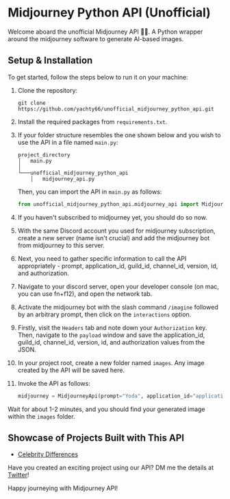 # Midjourney Python API (Unofficial)

Welcome aboard the unofficial Midjourney API 🎈🚀. A Python wrapper around the midjourney software to generate AI-based images.

## Setup & Installation

To get started, follow the steps below to run it on your machine:

1. Clone the repository:
    ```shell
    git clone https://github.com/yachty66/unofficial_midjourney_python_api.git
    ```
2. Install the required packages from `requirements.txt`.

3. If your folder structure resembles the one shown below and you wish to use the API in a file named `main.py`:
    ```shell
    project_directory
    │   main.py
    │
    └───unofficial_midjourney_python_api
        │   midjourney_api.py
    ```
   Then, you can import the API in `main.py` as follows:
    ```python 
    from unofficial_midjourney_python_api.midjourney_api import MidjourneyApi
    ```

4. If you haven't subscribed to midjourney yet, you should do so now.

5. With the same Discord account you used for midjourney subscription, create a new server (name isn't crucial) and add the midjourney bot from midjourney to this server.

6. Next, you need to gather specific information to call the API appropriately - prompt, application_id, guild_id, channel_id, version, id, and authorization. 

7. Navigate to your discord server, open your developer console (on mac, you can use fn+f12), and open the network tab. 

8. Activate the midjourney bot with the slash command `/imagine` followed by an arbitrary prompt, then click on the `interactions` option.  

9. Firstly, visit the `Headers` tab and note down your `Authorization` key. Then, navigate to the `payload` window and save the application_id, guild_id, channel_id, version, id, and authorization values from the JSON.

10. In your project root, create a new folder named `images`. Any image created by the API will be saved here.

11. Invoke the API as follows:
    ```python
    midjourney = MidjourneyApi(prompt="Yoda", application_id="application_id", guild_id="guild_id", channel_id="channel_id", version="version", id="id", authorization="authorization")
    ```
Wait for about 1-2 minutes, and you should find your generated image within the `images` folder.

## Showcase of Projects Built with This API

- [Celebrity Differences](https://twitter.com/celebritydiff)

Have you created an exciting project using our API? DM me the details at [Twitter](https://twitter.com/MaxHager66)!

Happy journeying with Midjourney API!
